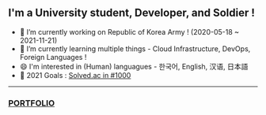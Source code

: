 <!-- ### Hi there, I'm MyeongHyun Lew - aka [DevLeti][website] 👋 -->
<!-- [![Solved.ac 프로필](http://mazassumnida.wtf/api/v2/generate_badge?boj=leti)](https://solved.ac/leti) -->

## I'm a University student, Developer, and Soldier !

- 🔭 I’m currently working on Republic of Korea Army ! (2020-05-18 ~ 2021-11-21)
- 🌱 I’m currently learning multiple things - Cloud Infrastructure, DevOps, Foreign Languages !
- 😄 I'm interested in (Human) languagues - 한국어, English, 汉语, 日本語
- 🥅 2021 Goals : [Solved.ac in #1000](https://solved.ac/profile/leti)
---
### [PORTFOLIO](https://lofty-apogee-5ce.notion.site/DevLETi-1970a7f4dfeb4543887b68a71975865a)
<!--
### SNS:

[<img align="left" alt="codeSTACKr.com" width="22px" src="https://raw.githubusercontent.com/iconic/open-iconic/master/svg/globe.svg" />][website]
[<img align="left" alt="codeSTACKr | Twitter" width="22px" src="https://cdn.jsdelivr.net/npm/simple-icons@v3/icons/twitter.svg" />][twitter]
[<img align="left" alt="codeSTACKr | LinkedIn" width="22px" src="https://cdn.jsdelivr.net/npm/simple-icons@v3/icons/linkedin.svg" />][linkedin]
[<img align="left" alt="codeSTACKr | Instagram" width="22px" src="https://cdn.jsdelivr.net/npm/simple-icons@v3/icons/instagram.svg" />][instagram]

<br />

### Languages and Tools:

<img align="left" alt="Visual Studio Code" width="26px" src="https://raw.githubusercontent.com/github/explore/80688e429a7d4ef2fca1e82350fe8e3517d3494d/topics/visual-studio-code/visual-studio-code.png" />
<img align="left" alt="HTML5" width="26px" src="https://raw.githubusercontent.com/github/explore/80688e429a7d4ef2fca1e82350fe8e3517d3494d/topics/html/html.png" />
<img align="left" alt="CSS3" width="26px" src="https://raw.githubusercontent.com/github/explore/80688e429a7d4ef2fca1e82350fe8e3517d3494d/topics/css/css.png" />
<img align="left" alt="JavaScript" width="26px" src="https://raw.githubusercontent.com/github/explore/80688e429a7d4ef2fca1e82350fe8e3517d3494d/topics/javascript/javascript.png" 
<img align="left" alt="TypeScript" width="26px" src="https://raw.githubusercontent.com/DevLeti/DevLeti/master/img/ts-logo-128.png" />
<img align="left" alt="Git" width="26px" src="https://raw.githubusercontent.com/github/explore/80688e429a7d4ef2fca1e82350fe8e3517d3494d/topics/git/git.png" />

<img align="left" alt="GitHub" width="26px" src="https://raw.githubusercontent.com/github/explore/78df643247d429f6cc873026c0622819ad797942/topics/github/github.png" />

<img align="left" alt="AWS" width="26px" src="https://raw.githubusercontent.com/DevLeti/DevLeti/master/img/AWS_logo_RGB_square.png" />

<img align="left" alt="CPP" width="26px" src="https://raw.githubusercontent.com/DevLeti/DevLeti/master/img/cpp.png" />

<img align="left" alt="Python" width="26px" src="https://raw.githubusercontent.com/DevLeti/DevLeti/master/img/Python.png" />

<br />


## Currently developing

- [sjb_algorithm](https://github.com/DevLeti/sjb_algorithm)
- [TIL](https://github.com/DevLeti/TIL)
-->

[twitter]: https://twitter.com/devleti__
[instagram]: https://instagram.com/leti__ins
[website]: https://imleti.dev
[linkedin]: https://www.linkedin.com/in/devleti


<!--
**DevLeti/DevLeti** is a ✨ _special_ ✨ repository because its `README.md` (this file) appears on your GitHub profile.

Here are some ideas to get you started:

- 🔭 I’m currently working on ...
- 🌱 I’m currently learning ...
- 👯 I’m looking to collaborate on ...
- 🤔 I’m looking for help with ...
- 💬 Ask me about ...
- 📫 How to reach me: ...
- 😄 Pronouns: ...
- ⚡ Fun fact: ...
-->
